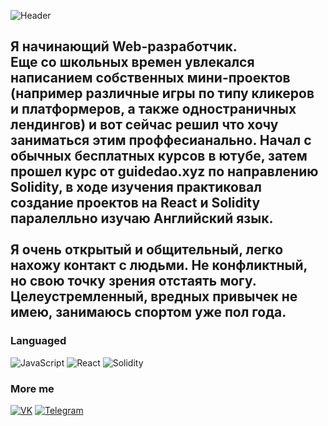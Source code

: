 ![Header](https://www.krojac.com/wp-content/uploads/2017/05/frontend-developer-1920x400.png)


## Я начинающий Web-разработчик. <br> Еще со школьных времен увлекался написанием собственных мини-проектов (например различные игры по типу кликеров и платформеров, а также одностраничных лендингов) и вот сейчас решил что хочу заниматься этим проффесианально. Начал с обычных бесплатных курсов в ютубе, затем прошел курс от guidedao.xyz по направлению Solidity, в ходе изучения практиковал создание проектов на React и Solidity паралелльно изучаю Английский язык. <br>  <br> Я очень открытый и общительный, легко нахожу контакт с людьми. Не конфликтный, но свою точку зрения отстаять могу. Целеустремленный, вредных привычек не имею, занимаюсь спортом уже пол года.

### Languaged 


![JavaScript](https://img.shields.io/badge/-JavaScript-090909?style=for-the-badge&logo=JavaScript&logoColor=E9D54D)
![React](https://img.shields.io/badge/-React-090909?style=for-the-badge&logo=React&logoColor=47c5FB)
![Solidity](https://img.shields.io/badge/-Solidity-090909?style=for-the-badge&logo=Solidity&logoColor=47c5FB)

### More me

[![VK](https://img.shields.io/badge/VK-090909?style=for-the-badge&logo=Vk&logoColor=47c5FB)](https://vk.com/kotnarys)
[![Telegram](https://img.shields.io/badge/Telegram-090909?style=for-the-badge&logo=telegram&logoColor=47c5FB)](https://t.me/kotnarys)
